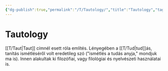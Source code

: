 ```yaml
---
{"dg-publish":true,"permalink":"/T/Tautology/","title":"Tautology","tags":["dg_uploaded"],"created":"2023-10-28T07:54","updated":"2023-11-02T04:41"}
---
```



# Tautology

[[T/Taut\|Taut]] címnél esett róla említés. Lényegében a [[T/Tud\|tud]]ás, tanítás ismétléséről volt eredetileg szó ("ismétlés a tudás anyja," mondjuk ma is). Innen alakultak ki filozófiai, vagy filológiai és nyelvészeti használatai is.  